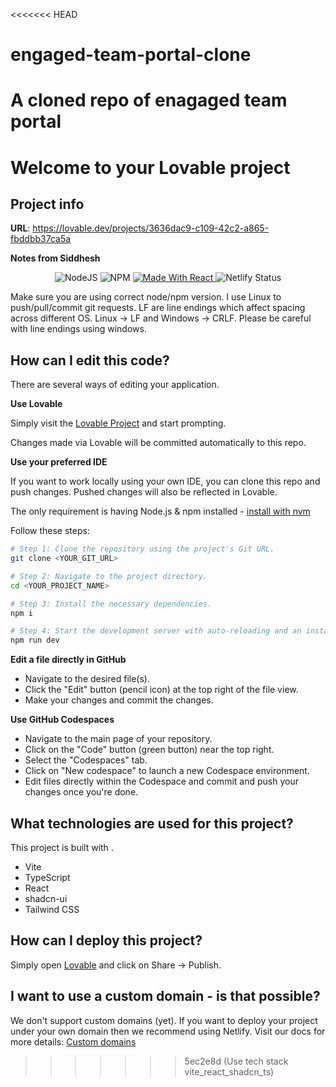 <<<<<<< HEAD
# engaged-team-portal-clone
A cloned repo of enagaged team portal
=======
# Welcome to your Lovable project

## Project info

**URL**: https://lovable.dev/projects/3636dac9-c109-42c2-a865-fbddbb37ca5a

**Notes from Siddhesh**

<p align="center">
  <a>
    <img alt="NodeJS" src="https://img.shields.io/badge/node-22.13.1-important?style=flat-square"/>
  </a>
  <a>
    <img alt="NPM" src="https://img.shields.io/badge/npm-10.9.2-blueviolet?style=flat-square"/>
  </a>
  <a href="https://reactjs.org/">
    <img alt="Made With React" src="https://img.shields.io/badge/made%20with-react-61DAFB?style=flat-square"/>
  </a>
  <a>
    <img alt="Netlify Status" src="https://api.netlify.com/api/v1/badges/abf59f82-3251-4040-b24c-949b86691642/deploy-status?style=flat-square"/>
  </a>
</p>


Make sure you are using correct node/npm version.
I use Linux to push/pull/commit git requests. LF are line endings which affect spacing across different OS. Linux -> LF and Windows -> CRLF.
Please be careful with line endings using windows.

## How can I edit this code?

There are several ways of editing your application.

**Use Lovable**

Simply visit the [Lovable Project](https://lovable.dev/projects/3636dac9-c109-42c2-a865-fbddbb37ca5a) and start prompting.

Changes made via Lovable will be committed automatically to this repo.

**Use your preferred IDE**

If you want to work locally using your own IDE, you can clone this repo and push changes. Pushed changes will also be reflected in Lovable.

The only requirement is having Node.js & npm installed - [install with nvm](https://github.com/nvm-sh/nvm#installing-and-updating)

Follow these steps:

```sh
# Step 1: Clone the repository using the project's Git URL.
git clone <YOUR_GIT_URL>

# Step 2: Navigate to the project directory.
cd <YOUR_PROJECT_NAME>

# Step 3: Install the necessary dependencies.
npm i

# Step 4: Start the development server with auto-reloading and an instant preview.
npm run dev
```

**Edit a file directly in GitHub**

- Navigate to the desired file(s).
- Click the "Edit" button (pencil icon) at the top right of the file view.
- Make your changes and commit the changes.

**Use GitHub Codespaces**

- Navigate to the main page of your repository.
- Click on the "Code" button (green button) near the top right.
- Select the "Codespaces" tab.
- Click on "New codespace" to launch a new Codespace environment.
- Edit files directly within the Codespace and commit and push your changes once you're done.

## What technologies are used for this project?

This project is built with .

- Vite
- TypeScript
- React
- shadcn-ui
- Tailwind CSS

## How can I deploy this project?

Simply open [Lovable](https://lovable.dev/projects/3636dac9-c109-42c2-a865-fbddbb37ca5a) and click on Share -> Publish.

## I want to use a custom domain - is that possible?

We don't support custom domains (yet). If you want to deploy your project under your own domain then we recommend using Netlify. Visit our docs for more details: [Custom domains](https://docs.lovable.dev/tips-tricks/custom-domain/)
>>>>>>> 5ec2e8d (Use tech stack vite_react_shadcn_ts)
